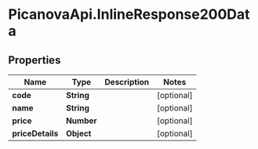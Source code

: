 # PicanovaApi.InlineResponse200Data

## Properties
Name | Type | Description | Notes
------------ | ------------- | ------------- | -------------
**code** | **String** |  | [optional] 
**name** | **String** |  | [optional] 
**price** | **Number** |  | [optional] 
**priceDetails** | **Object** |  | [optional] 


